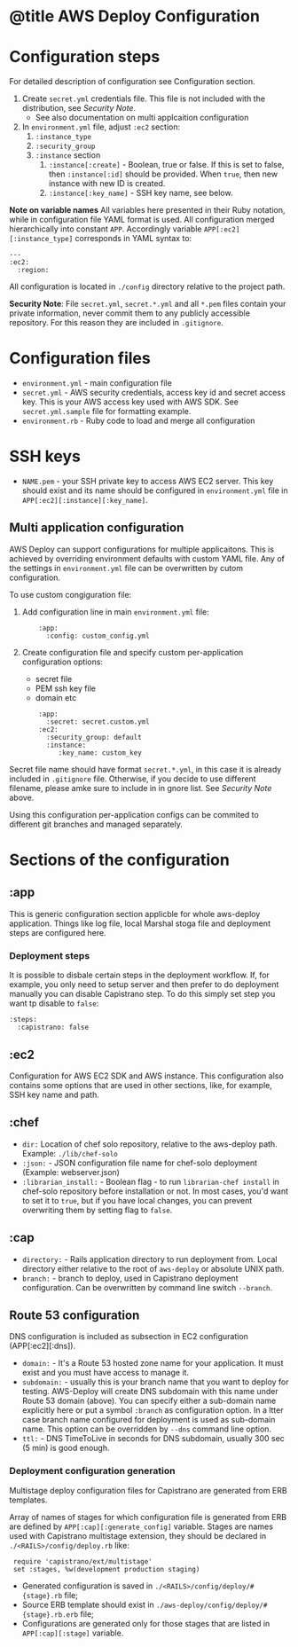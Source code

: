 # @title AWS Deploy Configuration

# Configuration steps

For detailed description of configuration see Configuration section.

1. Create `secret.yml` credentials file. This file is not included with the distribution, see *Security Note*.
   - See also documentation on multi applcaition configuration
1. In `environment.yml` file, adjust `:ec2` section:
   1. `:instance_type`
   1. `:security_group`
   1. `:instance`  section
      1. `:instance[:create]` - Boolean, true or false. If this is set to false, then `:instance[:id]` should be provided. When `true`, then new instance with new ID is created. 
      1. `:instance[:key_name]`  - SSH key name, see below.



**Note on variable names** All variables here presented in their Ruby notation, while in configuration file YAML format is used. All configuration merged hierarchically into constant `APP`. Accordingly variable `APP[:ec2][:instance_type]` corresponds in YAML syntax to:

    ---
    :ec2:
      :region:


All configuration is located in `./config` directory relative to the project path.

**Security Note**: File `secret.yml`, `secret.*.yml` and all `*.pem` files contain your private information, never commit them to any publicly accessible repository. For this reason they are included in `.gitignore`.


# Configuration files

- `environment.yml` - main configuration file
- `secret.yml` - AWS security credentials, access key id and secret access key. This is your AWS access key used with AWS SDK. See `secret.yml.sample` file for formatting example. 
- `environment.rb` - Ruby code to load and merge all configuration

# SSH keys

- `NAME.pem` - your SSH private key to access AWS EC2 server. This key should exist and its name should be configured in `environment.yml` file in `APP[:ec2][:instance][:key_name]`.


## Multi application configuration

AWS Deploy can support configurations for multiple applicaitons. This is achieved by overriding environment defaults with custom YAML file. Any of the settings in `environment.yml` file can be overwritten by cutom configuration.

To use custom congiguration file:

1. Add configuration line in main `environment.yml` file:

   ```
       :app:
         :config: custom_config.yml
   ```
   
2. Create configuration file and specify custom per-application configuration options:
   - secret file
   - PEM ssh key file
   - domain etc
   
   ```
       :app:
         :secret: secret.custom.yml
       :ec2:
         :security_group: default
         :instance:
            :key_name: custom_key
   ```            

Secret file name should have format `secret.*.yml`, in this case it is already included in `.gitignore` file. Otherwise, if you decide to use different filename, please amke sure to include in in gnore list. See *Security Note* above.

Using this configuration per-application configs can be commited to different git branches and managed separately.


# Sections of the configuration

## :app

This is generic configuration section applicble for whole aws-deploy application. Things like log file, local Marshal stoga file and deployment steps are configured here.

### Deployment steps

It is possible to disbale certain steps in the deployment workflow. If, for example, you only need to setup server and then prefer to do deployment manually you can disable Capistrano step. To do this simply set step you want tp disable to `false`:

    :steps:
      :capistrano: false

## :ec2

Configuration for AWS EC2 SDK and AWS instance. This configuration also contains some options that are used in other sections, like, for example, SSH key name and path.

## :chef

- `dir:` Location of chef solo repository, relative to the aws-deploy path. Example: `./lib/chef-solo`
- `:json:` - JSON configuration file name for chef-solo deployment (Example: webserver.json)
- `:librarian_install:` - Boolean flag - to run `librarian-chef install` in chef-solo repository before installation or not. In most cases, you'd want to set it to `true`, but if you have local changes, you can prevent overwriting them by setting flag to `false`.

## :cap

- `directory:` - Rails application directory to run deployment from. Local directory either relative to the root of `aws-deploy` or absolute UNIX path.
- `branch:` - branch to deploy, used in Capistrano deployment configuration. Can be overwritten by command line switch `--branch`.

## Route 53 configuration

DNS configuration is included as subsection in EC2 configuration (APP[:ec2][:dns]).

- `domain:` - It's a Route 53 hosted zone name for your application. It must exist and you must have access to manage it.
- `subdomain:` - usually this is your branch name that you want to deploy for testing. AWS-Deploy will create DNS subdomain with this name under Route 53 domain (above). You can specify either a sub-domain name explicitly here or put a symbol `:branch` as configuration option. In a ltter case branch name configured for deployment is used as sub-domain name. This option can be overridden by `--dns` command line option.
- `ttl:` - DNS TimeToLive in seconds for DNS subdomain, usually 300 sec (5 min) is good enough.


### Deployment configuration generation

Multistage deploy configuration files for Capistrano are generated from ERB templates.

Array of names of stages for which configuration file is generated from ERB are defined by `APP[:cap][:generate_config]` variable. Stages are names used with Capistrano multistage extension, they should be declared in `./<RAILS>/config/deploy.rb` like:

     require 'capistrano/ext/multistage'
     set :stages, %w(development production staging)

* Generated configuration is saved in `./<RAILS>/config/deploy/#{stage}.rb` file;
* Source ERB template should exist in `./aws-deploy/config/deploy/#{stage}.rb.erb` file;
* Configurations are generated only for those stages that are listed in `APP[:cap][:stage]` variable.

